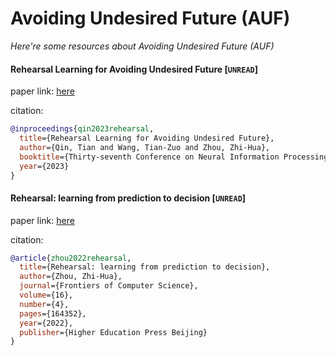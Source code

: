 # Avoiding Undesired Future (AUF)
*Here're some resources about Avoiding Undesired Future (AUF)*


#### Rehearsal Learning for Avoiding Undesired Future [`UNREAD`]

paper link: [here](https://openreview.net/pdf?id=ZwQJRXLjVm)

citation: 
```bibtex
@inproceedings{qin2023rehearsal,
  title={Rehearsal Learning for Avoiding Undesired Future},
  author={Qin, Tian and Wang, Tian-Zuo and Zhou, Zhi-Hua},
  booktitle={Thirty-seventh Conference on Neural Information Processing Systems},
  year={2023}
}
```


#### Rehearsal: learning from prediction to decision [`UNREAD`]

paper link: [here](https://www.lamda.nju.edu.cn/publication/fcs22decision.pdf)

citation: 
```bibtex
@article{zhou2022rehearsal,
  title={Rehearsal: learning from prediction to decision},
  author={Zhou, Zhi-Hua},
  journal={Frontiers of Computer Science},
  volume={16},
  number={4},
  pages={164352},
  year={2022},
  publisher={Higher Education Press Beijing}
}
```